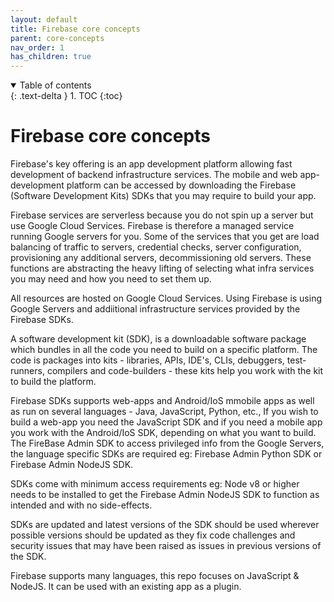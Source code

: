 ```yaml
---
layout: default
title: Firebase core concepts
parent: core-concepts
nav_order: 1
has_children: true
---
```


<details open markdown="block">
  <summary>
    Table of contents
  </summary>
  {: .text-delta }
1. TOC
{:toc}
</details>

# Firebase core concepts

Firebase's key offering is an app development platform allowing fast development of backend infrastructure services. The mobile and web app-development platform can be accessed by downloading the Firebase (Software Development Kits) SDKs that you  may require to build your app.

Firebase services are serverless because you do not spin up a server but use Google Cloud Services. Firebase is therefore a managed service running Google servers for you. Some of the services that you get are load balancing of traffic to servers, credential checks, server configuration, provisioning any additional servers, decommissioning old servers. These functions are abstracting the heavy lifting of selecting what infra services you may need and how you need to set them up.

All resources are hosted on Google Cloud Services. Using Firebase is using Google Servers and addiitional infrastructure services provided by the Firebase SDKs.

A software development kit (SDK), is a downloadable software package which bundles in all the code you need to build on a specific platform. The code is packages into kits - libraries, APIs, IDE's, CLIs, debuggers, test-runners, compilers and code-builders - these kits help you work with the kit to build the platform.

Firebase SDKs supports web-apps and Android/IoS mmobile apps as well as run on several languages - Java, JavaScript, Python, etc., If you wish to build a web-app you need the JavaScript SDK and if you need a mobile app you work with the Android/IoS SDK, depending on what you want to build. The FireBase Admin SDK to access privileged info from the Google Servers, the language specific SDKs are required eg: Firebase Admin Python SDK or Firebase Admin NodeJS SDK.

SDKs come with minimum access requirements eg: Node v8 or higher needs to be installed to get the Firebase Admin NodeJS SDK to function as intended and with no side-effects.

SDKs are updated and latest versions of the SDK should be used wherever possible versions should be updated as they fix code challenges and security issues that may have been raised as issues in previous versions of the SDK.

Firebase supports many languages, this repo focuses on JavaScript & NodeJS. It can be used with an existing app as a plugin.
